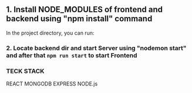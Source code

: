 ## 1. Install NODE_MODULES of frontend and backend using "npm install" command

In the project directory, you can run:

### 2. Locate backend dir and start Server using "nodemon start" and after that `npm run start` to start Frontend



### TECK STACK

REACT
MONGODB
EXPRESS
NODE.js



